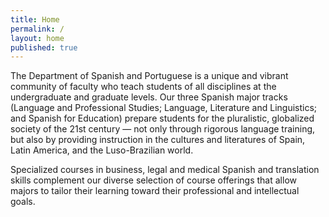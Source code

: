 ```yaml
---
title: Home
permalink: /
layout: home
published: true
---
```

The Department of Spanish and Portuguese is a unique and vibrant community of faculty who teach students of all disciplines at the undergraduate and graduate levels. Our three Spanish major tracks (Language and Professional Studies; Language, Literature and Linguistics; and Spanish for Education) prepare students for the pluralistic, globalized society of the 21st century — not only through rigorous language training, but also by providing instruction in the cultures and literatures of Spain, Latin America, and the Luso-Brazilian world.

Specialized courses in business, legal and medical Spanish and translation skills complement our diverse selection of course offerings that allow majors to tailor their learning toward their professional and intellectual goals.
